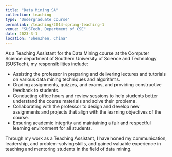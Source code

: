 ```yaml
---
title: "Data Mining SA"
collection: teaching
type: "Undergraduate course"
permalink: /teaching/2014-spring-teaching-1
venue: "SUSTech, Department of CSE"
date: 2023-3-1
location: "ShenZhen, China"
---
```


As a Teaching Assistant for the Data Mining course at the Computer Science department of Southern University of Science and Technology (SUSTech), my responsibilities include:

- Assisting the professor in preparing and delivering lectures and tutorials on various data mining techniques and algorithms.
- Grading assignments, quizzes, and exams, and providing constructive feedback to students.
- Conducting office hours and review sessions to help students better understand the course materials and solve their problems.
- Collaborating with the professor to design and develop new assignments and projects that align with the learning objectives of the course.
- Ensuring academic integrity and maintaining a fair and respectful learning environment for all students.

Through my work as a Teaching Assistant, I have honed my communication, leadership, and problem-solving skills, and gained valuable experience in teaching and mentoring students in the field of data mining.